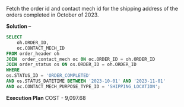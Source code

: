 Fetch the order id and contact mech id for the shipping address of the orders completed in October of 2023.

**Solution –**
```sql
SELECT 
    oh.ORDER_ID,
    oc.CONTACT_MECH_ID
FROM order_header oh 
JOIN  order_contact_mech oc ON oc.ORDER_ID = oh.ORDER_ID
JOIN order_status os ON os.ORDER_ID = oh.ORDER_ID
WHERE
os.STATUS_ID = 'ORDER_COMPLETED'
AND os.STATUS_DATETIME BETWEEN '2023-10-01' AND '2023-11-01'
AND oc.CONTACT_MECH_PURPOSE_TYPE_ID = 'SHIPPING_LOCATION';
```
**Execution Plan**
COST - 9,097.68